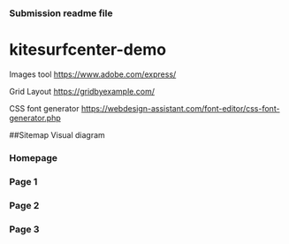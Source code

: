 ### Submission readme file
# kitesurfcenter-demo

Images tool
https://www.adobe.com/express/

Grid Layout
https://gridbyexample.com/

CSS font generator
https://webdesign-assistant.com/font-editor/css-font-generator.php

##Sitemap
    Visual diagram
    


### Homepage


### Page 1


### Page 2


### Page 3